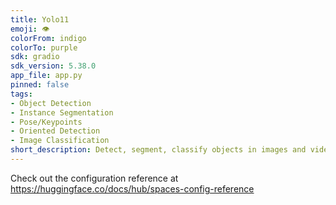 ```yaml
---
title: Yolo11
emoji: 👁
colorFrom: indigo
colorTo: purple
sdk: gradio
sdk_version: 5.38.0
app_file: app.py
pinned: false
tags:
- Object Detection
- Instance Segmentation
- Pose/Keypoints
- Oriented Detection
- Image Classification
short_description: Detect, segment, classify objects in images and videos
---
```


Check out the configuration reference at https://huggingface.co/docs/hub/spaces-config-reference
